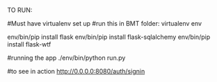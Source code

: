 TO RUN:

#Must have virtualenv set up
#run this in BMT folder:
virtualenv env

env/bin/pip install flask
env/bin/pip install flask-sqlalchemy
env/bin/pip install flask-wtf


#running the app
./env/bin/python run.py

#to see in action
http://0.0.0.0:8080/auth/signin

